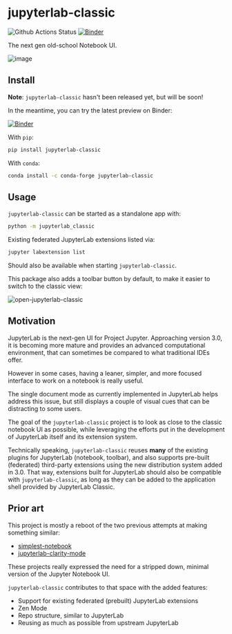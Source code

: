 # jupyterlab-classic

![Github Actions Status](https://github.com/jtpio/jupyterlab-classic/workflows/Build/badge.svg)
[![Binder](https://mybinder.org/badge_logo.svg)](https://mybinder.org/v2/gh/jtpio/jupyterlab-classic/main?urlpath=classic/tree)

The next gen old-school Notebook UI.

![image](https://user-images.githubusercontent.com/591645/101378325-400fa280-38b3-11eb-81a5-4c7a1aca780e.png)

## Install

**Note**: `jupyterlab-classic` hasn't been released yet, but will be soon!

In the meantime, you can try the latest preview on Binder:

[![Binder](https://mybinder.org/badge_logo.svg)](https://mybinder.org/v2/gh/jtpio/jupyterlab-classic/main?urlpath=classic/tree)


With `pip`:

```bash
pip install jupyterlab-classic
```

With `conda`:

```bash
conda install -c conda-forge jupyterlab-classic
```

## Usage

`jupyterlab-classic` can be started as a standalone app with:

```bash
python -m jupyterlab_classic
```

Existing federated JupyterLab extensions listed via:

```bash
jupyter labextension list
```

Should also be available when starting `jupyterlab-classic`.

This package also adds a toolbar button by default, to make it easier to switch to the classic view:

![open-jupyterlab-classic](https://user-images.githubusercontent.com/591645/101534129-02844580-3997-11eb-962a-5475bcc831bb.gif)

## Motivation

JupyterLab is the next-gen UI for Project Jupyter. Approaching version 3.0, it is becoming more mature and provides an advanced computational environment, that can sometimes be compared to what traditional IDEs offer.

However in some cases, having a leaner, simpler, and more focused interface to work on a notebook is really useful.

The single document mode as currently implemented in JupyterLab helps address this issue, but still displays a couple of visual cues that can be distracting to some users.

The goal of the `jupyterlab-classic` project is to look as close to the classic notebook UI as possible, while leveraging the efforts put in the development of JupyterLab itself and its extension system.

Technically speaking, `jupyterlab-classic` reuses **many** of the existing plugins for JupyterLab (notebook, toolbar), and also supports pre-built (federated) third-party extensions using the new distribution system added in 3.0. That way, extensions built for JupyterLab should also be compatible with `jupyterlab-classic`, as long as they can be added to the application shell provided by JupyterLab Classic.

## Prior art

This project is mostly a reboot of the two previous attempts at making something similar:

- [simplest-notebook](https://github.com/yuvipanda/simplest-notebook)
- [jupyterlab-clarity-mode](https://github.com/jupytercalpoly/jupyterlab-clarity-mode)

These projects really expressed the need for a stripped down, minimal version of the Jupyter Notebook UI.

`jupyterlab-classic` contributes to that space with the added features:

- Support for existing federated (prebuilt) JupyterLab extensions
- Zen Mode
- Repo structure, similar to JupyterLab
- Reusing as much as possible from upstream JupyterLab
